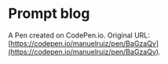 # Prompt blog

A Pen created on CodePen.io. Original URL: [https://codepen.io/manuelruiz/pen/BaGzaQv](https://codepen.io/manuelruiz/pen/BaGzaQv).

